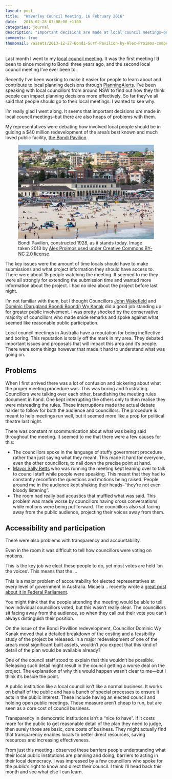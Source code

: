 ```yaml
---
layout: post
title:  "Waverley Council Meeting, 16 February 2016"
date:   2016-02-28 07:08:00 +1100
categories: journal
description: "Important decisions are made at local council meetings–but there are also heaps of problems with them."
comments: true
thumbnail: /assets/2013-12-27-Bondi-Surf-Pavilion-by-Alex-Proimos-compressor.jpg
---
```


Last month I went to my [local council meeting](http://waverley.infocouncil.biz/Open/2016/02/CM_20160216_MIN_366.PDF "Waverley Council Meeting Minutes, 16 February 2016").
It was the first meeting I’d been to since moving to Bondi three years ago,
and the second local council meeting I’ve ever been to.

Recently I’ve been working to make it easier for people
to learn about and contribute to local planning decisions through [PlanningAlerts](https://www.planningalerts.org.au).
I’ve been speaking with local councillors from around NSW to find out
how they think people can impact planning decisions more effectively.
So far they’ve all said that people should go to their local meetings.
I wanted to see why.

I’m really glad I went along.
It seems that important decisions *are* made in local council
meetings–but there are also heaps of problems with them.

My representatives were debating how involved local people should be in
guiding a $40 million redevelopment of
the area’s best known and much loved public facility, [the Bondi Pavilion](https://en.wikipedia.org/wiki/Bondi_Pavilion).

<figure id="figure-1" class="graphic-figure central-figure">
	<img alt="" src="/assets/2013-12-27-Bondi-Surf-Pavilion-by-Alex-Proimos-compressor.jpg" />
	<figcaption>Bondi Pavilion, constructed 1928, as it stands today. Image taken 2013 by <a href="https://www.flickr.com/photos/proimos/11643907765/in/photolist-iJW57r-bvMLXr-34G2vk-34LzK1-34LYv3-amuMmq-dhGCpz-aRM5wP-dhGBeg-dhGBFj-amuN5A-anQCRL-aRM62r-aRM6k2-amuMQA-cUrQtL-nQ9N8u-qiVPmQ-dKzajk-dKEDsh-ama5St-foTzcq-ppe2Wb-qm9shJ-ppe3Ah-dv3kK8-qm2LU6-q4ED3b-qma7x1-q4E8yb-ppehmy-qm9z4E-q4Eo8G-ppsiyr-qma8mf-ppdFfm-qkxAaf-q4E5iS-ppsfoD-dv3n8X-ama5NK-7btPL3-cxWqqW-dv3nha-dKEytj-dv3kWM-dv3nXz-dv3mbc-fM3Djn-dv3p2a" title="Get more information about this photograph.">Alex Proimos used under <abbr title="Creative CommonsAttribution-NonCommercial 2.0 Generic">Creative Commons BY-NC 2.0 license</abbr></a>.</figcaption>
</figure>

The key issues were the amount of time locals should have to make submissions
and what project information they should have access to.
There were about 15 people watching the meeting.
It seemed to me they were all strongly for extending the submission time
and wanted more information about the project.
I had no idea about the project before last night.

I’m not familiar with them,
but I thought Councillors [John Wakefield](http://www.waverley.nsw.gov.au/council/councillors/bondi_ward#john )
and [Dominic (Darugland Boondi Boondi) Wy Kanak](http://www.waverley.nsw.gov.au/council/councillors/bondi_ward#dominic)
did a good job standing up for greater public involvement.
I was pretty shocked by the conservative majority of councillors
who made snide remarks and spoke against
what seemed like reasonable public participation.

Local council meetings in Australia have a reputation
for being ineffective and boring.
This reputation is totally off the mark in my area.
They debated important issues and proposals
that will impact this area and it’s people.
There were some things however
that made it hard to understand what was going on.

## Problems

When I first arrived there was a lot of confusion and bickering
about what the proper meeting procedure was.
This was boring and frustrating.
Councillors were talking over each other,
brandishing the meeting rules document in hand.
One kept interrupting the others
only to then realise they were misreading the rules.
These interruptions made the actual debate harder to follow
for both the audience and councillors.
The procedure is meant to help meetings run well,
but it seemed more like a prop for political theatre last night.

There was constant miscommunication
about what was being said throughout the meeting.
It seemed to me that there were a few causes for this:

  * The councillors spoke in the language of stuffy government procedure
    rather than just saying what they meant.
    This made it hard for everyone, even the other councillors,
    to nail down the precise point at hand.
  * [Mayor Sally Betts]() who was running the meeting
    kept leaning over to talk to council staff while people were speaking.
    This meant that they had to constantly
    reconfirm the questions and motions being raised.
    People around me in the audience kept
    shaking their heads–“they’re not even bloody listening”.
  * The room had really bad acoustics that muffled what was said.
    This problem was made worse by councillors having cross conversations
    while motions were being put forward.
    The councillors also sat facing away from the public audience,
    projecting their voices away from them.

## Accessibility and participation

There were also problems with transparency and accountability.

Even in the room it was difficult to tell
how councillors were voting on motions.

This is the key job we elect these people to do,
yet most votes are held ‘on the voices’. This means that the ...

This is a major problem of accountability for elected representatives
at every level of government in Australia.
Micaela .. recently wrote a [great post about it in Federal Parliament]().

You might think that the people attending the meeting would
be able to tell how individual councillors voted, but this wasn’t really clear.
The councillors sit facing away from the audience,
so when they call out their vote you can’t always distinguish their position.

On the issue of the Bondi Pavillion redevelopment,
Councillor Dominic Wy Kanak moved that a detailed breakdown of the costing
and a feasibility study of the project be released.
In a major redevelopment of one of the area’s most significant built assets,
wouldn’t you expect that this kind of detail of the plan
would be available already?

One of the council staff stood to explain that this wouldn’t be possible.
Releasing such detail might result in the council
getting a worse deal on the project.
The explanation of why this would happen wasn’t clear to me—but
I think it’s beside the point.

A public institution like a local council isn’t like a normal business.
It works on behalf of the public and has a bunch of special processes
to ensure it acts in the public interest.
These include having an elected council and holding open public meetings.
These measure aren’t cheap to run,
but are seen as a core cost of council business.

Transparency in democratic institutions isn’t a “nice to have”.
If it costs more for the public to get reasonable detail
of the plan they need to judge,
then surely those are basic, core costs of business.
They might actually find that transparency enables locals to
better direct resources, saving resources and increasing effectiveness.

From just this meeting I observed these barriers
people understanding what their local public institutions are planning and doing;
barriers to acting in their local democracy.
I was impressed by a few councillors who spoke for
the public’s right to know and direct their council.
I think I’ll head back this month and see what else I can learn.
